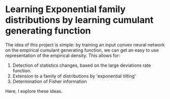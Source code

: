 # Learning Exponential family distributions by learning cumulant generating function

The idea of this project is simple: by training an input convex neural network on the empirical cumulant generating function, we can get an easy to use representation of the empirical density. This allows for:
1. Detection of statistics changes, based on the large deviations rate function.
2. Extension to a family of distributions by 'exponential tilting'
3. Determination of Fisher information

Here, I explore these ideas.
